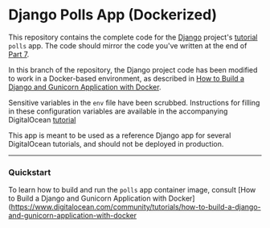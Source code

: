 # Django Polls App (Dockerized)

This repository contains the complete code for the [Django](https://www.djangoproject.com/) project's [tutorial](https://docs.djangoproject.com/en/2.1/intro/tutorial01/) `polls` app. The code should mirror the code you've written at the end of [Part 7](https://docs.djangoproject.com/en/2.1/intro/tutorial07/). 

In this branch of the repository, the Django project code has been modified to work in a Docker-based environment, as described in [How to Build a Django and Gunicorn Application with Docker](https://www.digitalocean.com/community/tutorials/how-to-build-a-django-and-gunicorn-application-with-docker).

Sensitive variables in the `env` file have been scrubbed. Instructions for filling in these configuration variables are available in the accompanying DigitalOcean [tutorial](https://www.digitalocean.com/community/tutorials/how-to-build-a-django-and-gunicorn-application-with-docker)

This app is meant to be used as a reference Django app for several DigitalOcean tutorials, and should not be deployed in production.

----

### Quickstart

To learn how to build and run the `polls` app container image, consult [How to Build a Django and Gunicorn Application with Docker](https://www.digitalocean.com/community/tutorials/how-to-build-a-django-and-gunicorn-application-with-docker
